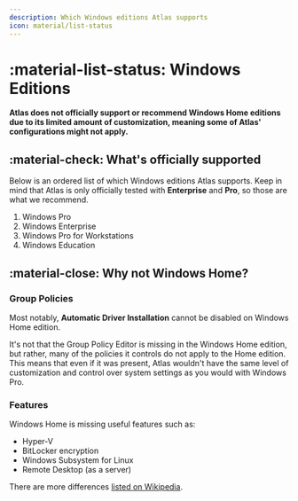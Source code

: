```yaml
---
description: Which Windows editions Atlas supports
icon: material/list-status
---
```


# :material-list-status: Windows Editions

**Atlas does not officially support or recommend Windows Home editions due to its limited amount of customization, meaning some of Atlas' configurations might not apply.**

## :material-check: What's officially supported

Below is an ordered list of which Windows editions Atlas supports. Keep in mind that Atlas is only officially tested with **Enterprise** and **Pro**, so those are what we recommend.

1. Windows Pro
1. Windows Enterprise
1. Windows Pro for Workstations
1. Windows Education

## :material-close: Why not Windows Home?

### Group Policies

Most notably, **Automatic Driver Installation** cannot be disabled on Windows Home edition.

It's not that the Group Policy Editor is missing in the Windows Home edition, but rather, many of the policies it controls do not apply to the Home edition. This means that even if it was present, Atlas wouldn't have the same level of customization and control over system settings as you would with Windows Pro.

### Features

Windows Home is missing useful features such as:

- Hyper-V
- BitLocker encryption
- Windows Subsystem for Linux
- Remote Desktop (as a server)

There are more differences [listed on Wikipedia](https://en.wikipedia.org/wiki/Windows_10_editions#Comparison_chart).
